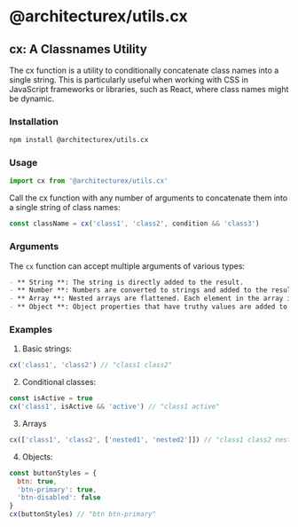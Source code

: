 # @architecturex/utils.cx

## cx: A Classnames Utility

The cx function is a utility to conditionally concatenate class names into a single string. This is particularly useful when working with CSS in JavaScript frameworks or libraries, such as React, where class names might be dynamic.

### Installation

```bash
npm install @architecturex/utils.cx
```

### Usage

```javascript
import cx from '@architecturex/utils.cx'
```

Call the cx function with any number of arguments to concatenate them into a single string of class names:

```javascript
const className = cx('class1', 'class2', condition && 'class3')
```

### Arguments

The `cx` function can accept multiple arguments of various types:

```markdown
- ** String **: The string is directly added to the result.
- ** Number **: Numbers are converted to strings and added to the result.
- ** Array **: Nested arrays are flattened. Each element in the array is processed based on its type (can be any of the supported types).
- ** Object **: Object properties that have truthy values are added to the result. For custom objects with a custom `toString` method that doesn't rely on native code, the `toString` method's output is added.
```

### Examples

1. Basic strings:

```javascript
cx('class1', 'class2') // "class1 class2"
```

2. Conditional classes:

```javascript
const isActive = true
cx('class1', isActive && 'active') // "class1 active"
```

3. Arrays

```javascript
cx(['class1', 'class2', ['nested1', 'nested2']]) // "class1 class2 nested1 nested2"
```

4. Objects:

```javascript
const buttonStyles = {
  btn: true,
  'btn-primary': true,
  'btn-disabled': false
}
cx(buttonStyles) // "btn btn-primary"
```
